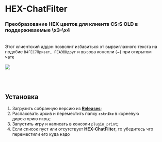 # HEX-ChatFilter
### Преобразование HEX цветов для клиента CS:S OLD в поддерживаемые \x3-\x4<br><br>

Этот клиентский аддон позволит избавиться от вырвиглазного текста на подобие `B4FEC7Привет, FEA3BDдруг` и вызова консоли (~) при открытом чате<br><br>
<img src="https://i.imgur.com/omJXWRN.jpeg" />

<br><br>
## Установка
1. Загрузить собранную версию из **[Releases](https://github.com/deathscore13/HEX-ChatFilter/releases)**;
2. Распаковать архив и переместить папку **`cstrike`** в корневую директорию игры;
3. Запустить игру и написать в консоли `plugin_print`;
4. Если список пуст или отсутствует **HEX-ChatFilter**, то убедитесь что переместили его куда надо
